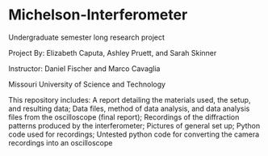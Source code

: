 # Michelson-Interferometer
Undergraduate semester long research project

Project By: Elizabeth Caputa, Ashley Pruett, and Sarah Skinner

Instructor: Daniel Fischer and Marco Cavaglia

Missouri University of Science and Technology

This repository includes:
A report detailing the materials used, the setup, and resulting data;
Data files, method of data analysis, and data analysis files from the oscilloscope (final report);
Recordings of the diffraction patterns produced by the interferometer;
Pictures of general set up;
Python code used for recordings;
Untested python code for converting the camera recordings into an oscilloscope
